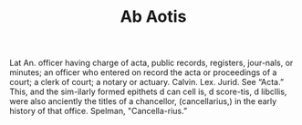 ---
title: Ab Aotis
letter: A
permalink: "/definitions/ab-aotis.html"
body: Lat An. officer having charge of acta, public records, registers, jour-nals,
  or minutes; an officer who entered on record the acta or proceedings of a court;
  a clerk of court; a notary or actuary. Calvin. Lex. Jurid. See “Acta.” This, and
  the sim-ilarly formed epithets d can cell is, d score-tis, d libcllis, were also
  anciently the titles of a chancellor, (cancellarius,) in the early history of that
  office. Spelman, "Cancella-rius.”
published_at: '2018-07-07'
layout: post
---